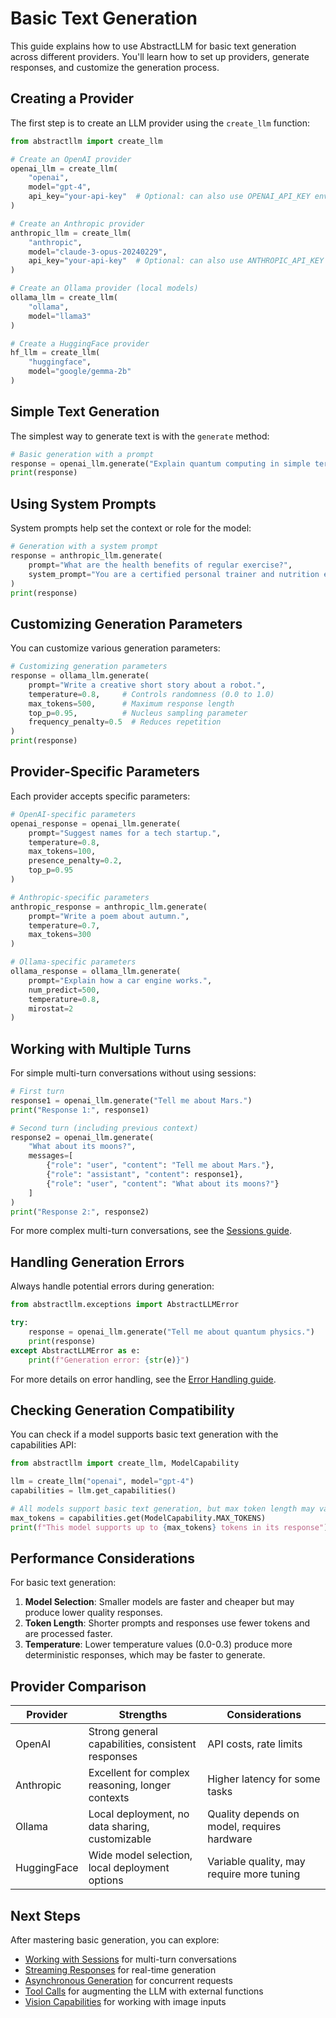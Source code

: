 # Basic Text Generation

This guide explains how to use AbstractLLM for basic text generation across different providers. You'll learn how to set up providers, generate responses, and customize the generation process.

## Creating a Provider

The first step is to create an LLM provider using the `create_llm` function:

```python
from abstractllm import create_llm

# Create an OpenAI provider
openai_llm = create_llm(
    "openai", 
    model="gpt-4",
    api_key="your-api-key"  # Optional: can also use OPENAI_API_KEY env variable
)

# Create an Anthropic provider
anthropic_llm = create_llm(
    "anthropic", 
    model="claude-3-opus-20240229",
    api_key="your-api-key"  # Optional: can also use ANTHROPIC_API_KEY env variable
)

# Create an Ollama provider (local models)
ollama_llm = create_llm(
    "ollama", 
    model="llama3"
)

# Create a HuggingFace provider
hf_llm = create_llm(
    "huggingface", 
    model="google/gemma-2b"
)
```

## Simple Text Generation

The simplest way to generate text is with the `generate` method:

```python
# Basic generation with a prompt
response = openai_llm.generate("Explain quantum computing in simple terms.")
print(response)
```

## Using System Prompts

System prompts help set the context or role for the model:

```python
# Generation with a system prompt
response = anthropic_llm.generate(
    prompt="What are the health benefits of regular exercise?",
    system_prompt="You are a certified personal trainer and nutrition expert."
)
print(response)
```

## Customizing Generation Parameters

You can customize various generation parameters:

```python
# Customizing generation parameters
response = ollama_llm.generate(
    prompt="Write a creative short story about a robot.",
    temperature=0.8,     # Controls randomness (0.0 to 1.0)
    max_tokens=500,      # Maximum response length
    top_p=0.95,          # Nucleus sampling parameter
    frequency_penalty=0.5  # Reduces repetition
)
print(response)
```

## Provider-Specific Parameters

Each provider accepts specific parameters:

```python
# OpenAI-specific parameters
openai_response = openai_llm.generate(
    prompt="Suggest names for a tech startup.",
    temperature=0.8,
    max_tokens=100,
    presence_penalty=0.2,
    top_p=0.95
)

# Anthropic-specific parameters
anthropic_response = anthropic_llm.generate(
    prompt="Write a poem about autumn.",
    temperature=0.7,
    max_tokens=300
)

# Ollama-specific parameters
ollama_response = ollama_llm.generate(
    prompt="Explain how a car engine works.",
    num_predict=500,
    temperature=0.8,
    mirostat=2
)
```

## Working with Multiple Turns

For simple multi-turn conversations without using sessions:

```python
# First turn
response1 = openai_llm.generate("Tell me about Mars.")
print("Response 1:", response1)

# Second turn (including previous context)
response2 = openai_llm.generate(
    "What about its moons?",
    messages=[
        {"role": "user", "content": "Tell me about Mars."},
        {"role": "assistant", "content": response1},
        {"role": "user", "content": "What about its moons?"}
    ]
)
print("Response 2:", response2)
```

For more complex multi-turn conversations, see the [Sessions guide](sessions.md).

## Handling Generation Errors

Always handle potential errors during generation:

```python
from abstractllm.exceptions import AbstractLLMError

try:
    response = openai_llm.generate("Tell me about quantum physics.")
    print(response)
except AbstractLLMError as e:
    print(f"Generation error: {str(e)}")
```

For more details on error handling, see the [Error Handling guide](error-handling.md).

## Checking Generation Compatibility

You can check if a model supports basic text generation with the capabilities API:

```python
from abstractllm import create_llm, ModelCapability

llm = create_llm("openai", model="gpt-4")
capabilities = llm.get_capabilities()

# All models support basic text generation, but max token length may vary
max_tokens = capabilities.get(ModelCapability.MAX_TOKENS)
print(f"This model supports up to {max_tokens} tokens in its response")
```

## Performance Considerations

For basic text generation:

1. **Model Selection**: Smaller models are faster and cheaper but may produce lower quality responses.
2. **Token Length**: Shorter prompts and responses use fewer tokens and are processed faster.
3. **Temperature**: Lower temperature values (0.0-0.3) produce more deterministic responses, which may be faster to generate.

## Provider Comparison

| Provider | Strengths | Considerations |
|----------|-----------|----------------|
| OpenAI | Strong general capabilities, consistent responses | API costs, rate limits |
| Anthropic | Excellent for complex reasoning, longer contexts | Higher latency for some tasks |
| Ollama | Local deployment, no data sharing, customizable | Quality depends on model, requires hardware |
| HuggingFace | Wide model selection, local deployment options | Variable quality, may require more tuning |

## Next Steps

After mastering basic generation, you can explore:

- [Working with Sessions](sessions.md) for multi-turn conversations
- [Streaming Responses](streaming.md) for real-time generation
- [Asynchronous Generation](async.md) for concurrent requests
- [Tool Calls](tools.md) for augmenting the LLM with external functions
- [Vision Capabilities](vision.md) for working with image inputs 
